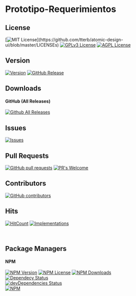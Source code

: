 # Prototipo-Requerimientos

## License
[![MIT License](https://img.shields.io/apm/l/atomic-design-ui.svg?)](https://github.com/tterb/atomic-design-ui/blob/master/LICENSEs)
[![GPLv3 License](https://img.shields.io/badge/License-GPL%20v3-yellow.svg)](https://opensource.org/licenses/)
[![AGPL License](https://img.shields.io/badge/license-AGPL-blue.svg)](http://www.gnu.org/licenses/agpl-3.0)  

## Version
[![Version](https://badge.fury.io/gh/tterb%2FHyde.svg)](https://badge.fury.io/gh/tterb%2FHyde)
[![GitHub Release](https://img.shields.io/github/release/tterb/PlayMusic.svg?style=flat)]()  


## Downloads
#### GitHub (All Releases)
[![Github All Releases](https://img.shields.io/github/downloads/atom/atom/total.svg?style=flat)]()  


## Issues
[![Issues](https://img.shields.io/github/issues-raw/tterb/PlayMusic.svg?maxAge=25000)](https://github.com/tterb/Hyde/issues)  

## Pull Requests
[![GitHub pull requests](https://img.shields.io/github/issues-pr/cdnjs/cdnjs.svg?style=flat)]()
[![PR's Welcome](https://img.shields.io/badge/PRs-welcome-brightgreen.svg?style=flat)](http://makeapullrequest.com)  

## Contributors
[![GitHub contributors](https://img.shields.io/github/contributors/cdnjs/cdnjs.svg?style=flat)]()  

## Hits
[![HitCount](http://hits.dwyl.io/tterb/Hyde.svg)](http://hits.dwyl.io/tterb/Hyde)
[![Implementations](https://img.shields.io/badge/%F0%9F%92%A1-implementations-8C8E93.svg?style=flat)](https://github.com/kentcdodds/all-contributors/blob/master/other/IMPLEMENTATIONS.md)  

<br>

## Package Managers
#### NPM  
[![NPM Version](https://img.shields.io/npm/v/npm.svg?style=flat)]()
[![NPM License](https://img.shields.io/npm/l/all-contributors.svg?style=flat)](https://github.com/tterb/hyde/blob/master/LICENSE)
[![NPM Downloads](https://img.shields.io/npm/dt/express.svg?style=flat)]()  
[![Dependecy Status](https://david-dm.org/tterb/Hyde.svg)](https://david-dm.org/tterb/Hyde)  
[![devDependencies Status](https://david-dm.org/tterb/Hyde/dev-status.svg)](https://david-dm.org/tterb/Hyde?type=dev)  
[![NPM](https://nodei.co/npm/electron-download.png?downloads=true)](https://www.npmjs.com/package/electron-download)  
